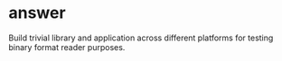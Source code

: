 # answer
Build trivial library and application across different platforms for testing binary format reader purposes.
